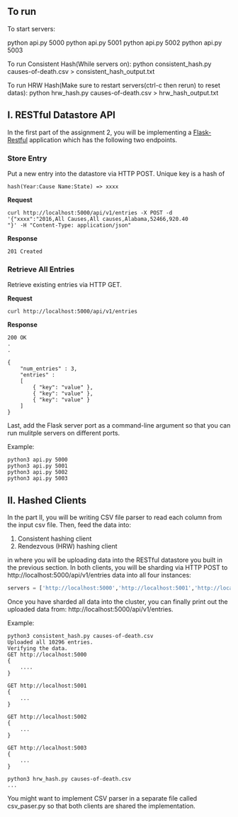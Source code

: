 ## To run

To start servers:

python api.py 5000
python api.py 5001
python api.py 5002
python api.py 5003



To run Consistent Hash(While servers on):
python consistent_hash.py causes-of-death.csv > consistent_hash_output.txt

To run HRW Hash(Make sure to restart servers(ctrl-c then rerun) to reset datas):
python hrw_hash.py causes-of-death.csv > hrw_hash_output.txt

## I. RESTful Datastore API

In the first part of the assignment 2, you will be implementing a [Flask-Restful](https://flask-restful.readthedocs.io/en/latest/quickstart.html#a-minimal-api) application which has the following two endpoints.

### Store Entry

Put a new entry into the datastore via HTTP POST. Unique key is a hash of

```hash(Year:Cause Name:State) => xxxx```

__Request__

```
curl http://localhost:5000/api/v1/entries -X POST -d '{"xxxx":"2016,All Causes,All causes,Alabama,52466,920.40
"}' -H "Content-Type: application/json"
```

__Response__

```
201 Created
```

### Retrieve All Entries

Retrieve existing entries via HTTP GET.

__Request__

```
curl http://localhost:5000/api/v1/entries
```

__Response__

```
200 OK
.
.
```

```
{
    "num_entries" : 3,
    "entries" : 
    [
        { "key": "value" },
        { "key": "value" },
        { "key": "value" }
    ]
}
```

Last, add the Flask server port as a command-line argument so that you can run mulitple servers on different ports.

Example:

```
python3 api.py 5000
python3 api.py 5001
python3 api.py 5002
python3 api.py 5003
```

## II. Hashed Clients

In the part II, you will be writing CSV file parser to read each column from the input csv file.
Then, feed the data into:

1. Consistent hashing client
2. Rendezvous (HRW) hashing client

in where you will be uploading data into the RESTful datastore you built in the previous section.
In both clients, you will be sharding via HTTP POST to http://localhost:5000/api/v1/entries data into all four instances: 

```python
servers = ['http://localhost:5000','http://localhost:5001','http://localhost:5002','http://localhost:5003']
```

Once you have sharded all data into the cluster, you can finally print out the uploaded data from:
http://localhost:5000/api/v1/entries.


Example:

```
python3 consistent_hash.py causes-of-death.csv
Uploaded all 10296 entries.
Verifying the data.
GET http://localhost:5000
{
    ....
}

GET http://localhost:5001
{
    ...
}

GET http://localhost:5002
{
    ...
}

GET http://localhost:5003
{
    ...
}

python3 hrw_hash.py causes-of-death.csv
...
```

You might want to implement CSV parser in a separate file called csv_paser.py so that both clients are shared the implementation.
